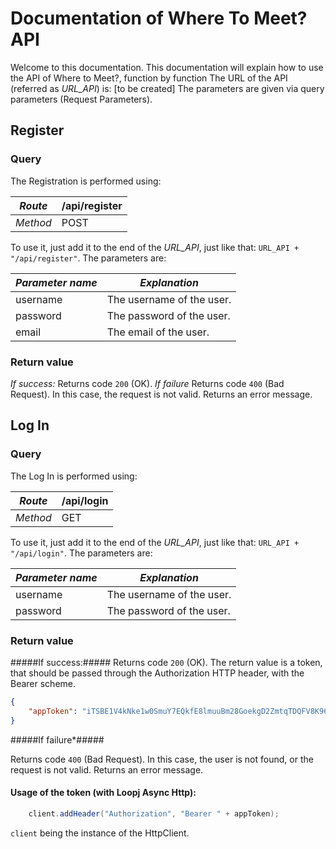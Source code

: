 ﻿# Documentation of Where To Meet? API #

Welcome to this documentation.
This documentation will explain how to use the API of Where to Meet?, function by function
The URL of the API (referred as *URL_API*) is: [to be created]
The parameters are given via query parameters (Request Parameters).

## Register ##
### Query ###
The Registration is performed using:

| *Route*  | /api/register|
|----------|--------------|
| *Method* | POST         |

To use it, just add it to the end of the *URL_API*, just like that: `URL_API + "/api/register"`.
The parameters are:

| *Parameter name*|  *Explanation*            |
|-----------------|---------------------------|
| username        | The username of the user. |
| password        | The password of the user. |
| email           | The email of the user.    |

### Return value ###
*If success:*
Returns code `200` (OK).
*If failure*
Returns code `400` (Bad Request). In this case, the request is not valid.
Returns an error message.

## Log In ##
### Query ###
The Log In is performed using:

| *Route*  | /api/login |
|----------|------------|
| *Method* | GET        |

To use it, just add it to the end of the *URL_API*, just like that: `URL_API + "/api/login"`.
The parameters are:

| *Parameter name*|  *Explanation*            |
|-----------------|---------------------------|
| username        | The username of the user. |
| password        | The password of the user. |

### Return value ###
#####If success:#####
Returns code `200` (OK).
The return value is a token, that should be passed through the Authorization HTTP header, with the Bearer scheme.

```json
{
	"appToken": "iTSBE1V4kNke1w0SmuY7EQkfE8lmuuBm28GoekgD2ZmtqTDQFV8K96gccfoYqmcTxT6rs0JDj5THq5oNXMARA8jRgEvwYN7D1F9"
}

```

#####If failure*#####

Returns code `400` (Bad Request). In this case, the user is not found, or the request is not valid.
Returns an error message.

#### Usage of the token (with Loopj Async Http): ####

```java
    client.addHeader("Authorization", "Bearer " + appToken);
```
`client` being the instance of the HttpClient.

